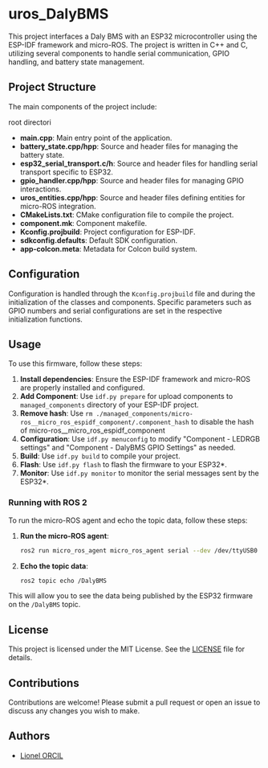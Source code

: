 # uros_DalyBMS

This project interfaces a Daly BMS with an ESP32 microcontroller using the ESP-IDF framework and micro-ROS. The project is written in C++ and C, utilizing several components to handle serial communication, GPIO handling, and battery state management.

## Project Structure

The main components of the project include:

root directori
- **main.cpp**: Main entry point of the application.
- **battery_state.cpp/hpp**: Source and header files for managing the battery state.
- **esp32_serial_transport.c/h**: Source and header files for handling serial transport specific to ESP32.
- **gpio_handler.cpp/hpp**: Source and header files for managing GPIO interactions.
- **uros_entities.cpp/hpp**: Source and header files defining entities for micro-ROS integration.
- **CMakeLists.txt**: CMake configuration file to compile the project.
- **component.mk**: Component makefile.
- **Kconfig.projbuild**: Project configuration for ESP-IDF.
- **sdkconfig.defaults**: Default SDK configuration.
- **app-colcon.meta**: Metadata for Colcon build system.

## Configuration

Configuration is handled through the `Kconfig.projbuild` file and during the initialization of the classes and components. Specific parameters such as GPIO numbers and serial configurations are set in the respective initialization functions.

## Usage

To use this firmware, follow these steps:

1. **Install dependencies**: Ensure the ESP-IDF framework and micro-ROS are properly installed and configured.
2. **Add Component**: Use `idf.py prepare` for upload components to `managed_components` directory of your ESP-IDF project.
3. **Remove hash**:  Use `rm ./managed_components/micro-ros__micro_ros_espidf_component/.component_hash` to disable the hash of micro-ros__micro_ros_espidf_component
4. **Configuration**: Use `idf.py menuconfig` to modify "Component - LEDRGB settings" and "Component - DalyBMS GPIO Settings" as needed.
5. **Build**: Use `idf.py build` to compile your project.
6. **Flash**: Use `idf.py flash` to flash the firmware to your ESP32*.
7. **Monitor**: Use `idf.py monitor` to monitor the serial messages sent by the ESP32*.

### Running with ROS 2

To run the micro-ROS agent and echo the topic data, follow these steps:

1. **Run the micro-ROS agent**:
    ```sh
    ros2 run micro_ros_agent micro_ros_agent serial --dev /dev/ttyUSB0
    ```

2. **Echo the topic data**:
    ```sh
    ros2 topic echo /DalyBMS
    ```

This will allow you to see the data being published by the ESP32 firmware on the `/DalyBMS` topic.


## License

This project is licensed under the MIT License. See the [LICENSE](LICENSE) file for details.

## Contributions

Contributions are welcome! Please submit a pull request or open an issue to discuss any changes you wish to make.

## Authors

- [Lionel ORCIL](https://github.com/ioio2995)